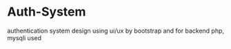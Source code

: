 # Auth-System
authentication system design using ui/ux by bootstrap and for backend php, mysqli used
